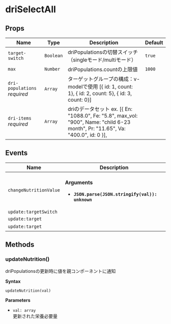 # driSelectAll

## Props

| Name                         | Type      | Description                                                                                                                                                                                                                | Default |
| ---------------------------- | --------- | -------------------------------------------------------------------------------------------------------------------------------------------------------------------------------------------------------------------------- | ------- |
| `target-switch`              | `Boolean` | driPopulationsの切替スイッチ（singleモード/multiモード）                                                                                                                                                                                  | `true`  |
| `max`                        | `Number`  | driPopulations.countの上限値                                                                                                                                                                                                   | `1000`  |
| `dri-populations` *required* | `Array`   | ターゲットグループの構成：v-modelで使用  [{ id: 1, count: 1}, { id: 2, count: 5}, { id: 3, count: 0}]                                                                                                                                      |         |
| `dri-items` *required*       | `Array`   | driのデータセット   ex.          [{            En: "1088.0",            Fe: "5.8",            max_vol: "900",            Name: "child 6-23 month",            Pr: "11.65",            Va: "400.0",            id: 0           }], | &nbsp;  |

## Events

| Name                   | Description                                                                             |
| ---------------------- | --------------------------------------------------------------------------------------- |
| `changeNutritionValue` | <br/>**Arguments**<br/><ul><li>**`JSON.parse(JSON.stringify(val)): unknown`**</li></ul> |
| `update:targetSwitch`  |                                                                                         |
| `update:target`        |                                                                                         |
| `update:target`        | &nbsp;                                                                                  |

## Methods

### updateNutrition()

driPopulationsの更新時に値を親コンポーネントに通知

**Syntax**

```vuejs
updateNutrition(val)
```

**Parameters**

- `val: array`<br/>
  更新された栄養必要量

